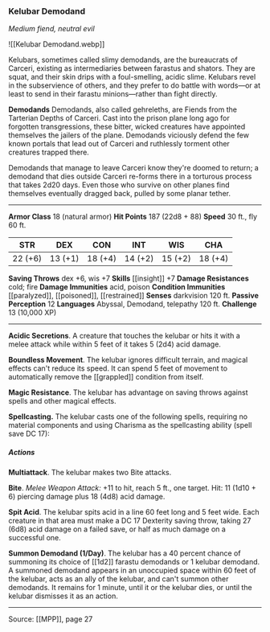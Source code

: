 ### Kelubar Demodand
_Medium fiend, neutral evil_

![[Kelubar Demodand.webp]]

Kelubars, sometimes called slimy demodands, are the bureaucrats of Carceri, existing as intermediaries between farastus and shators. They are squat, and their skin drips with a foul-smelling, acidic slime. Kelubars revel in the subservience of others, and they prefer to do battle with words—or at least to send in their farastu minions—rather than fight directly.


**Demodands** Demodands, also called gehreleths, are Fiends from the Tarterian Depths of Carceri. Cast into the prison plane long ago for forgotten transgressions, these bitter, wicked creatures have appointed themselves the jailers of the plane. Demodands viciously defend the few known portals that lead out of Carceri and ruthlessly torment other creatures trapped there.

Demodands that manage to leave Carceri know they're doomed to return; a demodand that dies outside Carceri re-forms there in a torturous process that takes 2d20 days. Even those who survive on other planes find themselves eventually dragged back, pulled by some planar tether.





---

**Armor Class** 18 (natural armor)
**Hit Points** 187 (22d8 + 88)
**Speed** 30 ft., fly 60 ft.

| STR     | DEX     | CON     | INT     | WIS     | CHA     |
|---------|---------|---------|---------|---------|---------|
| 22 (+6) | 13 (+1) | 18 (+4) | 14 (+2) | 15 (+2) | 18 (+4) |

**Saving Throws** dex +6, wis +7
**Skills** [[insight]] +7
**Damage Resistances** cold; fire
**Damage Immunities** acid, poison
**Condition Immunities** [[paralyzed]], [[poisoned]], [[restrained]]
**Senses** darkvision 120 ft.
**Passive Perception** 12
**Languages** Abyssal, Demodand, telepathy 120 ft.
**Challenge** 13 (10,000 XP)

---

**Acidic Secretions**. A creature that touches the kelubar or hits it with a melee attack while within 5 feet of it takes 5 (2d4) acid damage.

**Boundless Movement**. The kelubar ignores difficult terrain, and magical effects can't reduce its speed. It can spend 5 feet of movement to automatically remove the [[grappled]] condition from itself.

**Magic Resistance**. The kelubar has advantage on saving throws against spells and other magical effects.

**Spellcasting.** The kelubar casts one of the following spells, requiring no material components and using Charisma as the spellcasting ability (spell save DC 17):

##### Actions
**Multiattack**. The kelubar makes two Bite attacks.

**Bite**. _Melee Weapon Attack:_ +11 to hit, reach 5 ft., one target. Hit: 11 (1d10 + 6) piercing damage plus 18 (4d8) acid damage.

**Spit Acid**. The kelubar spits acid in a line 60 feet long and 5 feet wide. Each creature in that area must make a DC 17 Dexterity saving throw, taking 27 (6d8) acid damage on a failed save, or half as much damage on a successful one.

**Summon Demodand (1/Day)**. The kelubar has a 40 percent chance of summoning its choice of [[1d2]] farastu demodands or 1 kelubar demodand. A summoned demodand appears in an unoccupied space within 60 feet of the kelubar, acts as an ally of the kelubar, and can't summon other demodands. It remains for 1 minute, until it or the kelubar dies, or until the kelubar dismisses it as an action.


---

Source: [[MPP]], page 27